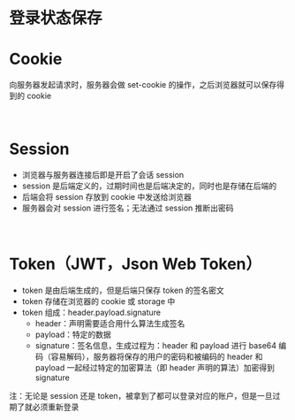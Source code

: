 # 登录状态保存



# Cookie

向服务器发起请求时，服务器会做 set-cookie 的操作，之后浏览器就可以保存得到的 cookie



<br/>

# Session

- 浏览器与服务器连接后即是开启了会话 session
- session 是后端定义的，过期时间也是后端决定的，同时也是存储在后端的
- 后端会将 session 存放到 cookie 中发送给浏览器
- 服务器会对 session 进行签名；无法通过 session 推断出密码



<br/>

# Token（JWT，Json Web Token）

- token 是由后端生成的，但是后端只保存 token 的签名密文
- token 存储在浏览器的 cookie 或 storage 中
- token 组成：header.payload.signature
  - header：声明需要适合用什么算法生成签名
  - payload：特定的数据
  - signature：签名信息，生成过程为：header 和 payload 进行 base64 编码（容易解码），服务器将保存的用户的密码和被编码的 header 和 payload 一起经过特定的加密算法（即 header 声明的算法）加密得到 signature

注：无论是 session 还是 token，被拿到了都可以登录对应的账户，但是一旦过期了就必须重新登录

